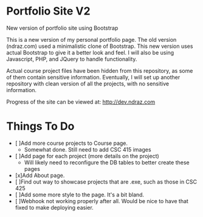 # Portfolio Site V2
New version of portfolio site using Bootstrap

This is a new version of my personal portfolio page. The old version (ndraz.com) used a minimalistic clone of Bootstrap.
This new version uses actual Bootstrap to give it a better look and feel.
I will also be using Javascript, PHP, and JQuery to handle functionality.

Actual course project files have been hidden from this repository, as some of them contain sensitive information.
Eventually, I will set up another repository with clean version of all the projects, with no sensitive information.

Progress of the site can be viewed at: http://dev.ndraz.com

# Things To Do
- [ ]Add more course projects to Course page.
  - Somewhat done. Still need to add CSC 415 images
- [ ]Add page for each project (more details on the project)
  - Will likely need to reconfigure the DB tables to better create these pages
- [x]Add About page.
- [ ]Find out way to showcase projects that are .exe, such as those in CSC 425
- [ ]Add some more style to the page. It's a bit bland.
- [ ]Webhook not working properly after all. Would be nice to have that fixed to make deploying easier.
